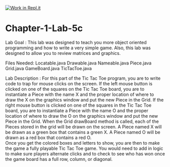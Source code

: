 [![Work in Repl.it](https://classroom.github.com/assets/work-in-replit-14baed9a392b3a25080506f3b7b6d57f295ec2978f6f33ec97e36a161684cbe9.svg)](https://classroom.github.com/online_ide?assignment_repo_id=4268095&assignment_repo_type=AssignmentRepo)
# Chapter-1-Lab-5c

Lab Goal :   This lab was designed to teach you more object oriented programming and how to write a very simple game.  Also, this lab was designed to allow you to review matrices and graphics.

Files Needed:
Locatable.java
Drawable.java
Nameable.java
Piece.java
Grid.java
GameBoard.java
TicTacToe.java

Lab Description :   For this part of the Tic Tac Toe program, you are to write code to trap for mouse clicks on the screen.  If the left mouse button is clicked on one of the squares on the Tic Tac Toe board, you are to instantiate a Piece with the name X and the proper location of where to draw the X on the graphics window and put the new Piece in the Grid.  If the right mouse button is clicked on one of the squares in the Tic Tac Toe board, you are to instantiate a Piece with the name O and the proper location of where to draw the O on the graphics window and put the new Piece in the Grid. 
   When the Grid drawBoard method is called, each of the Pieces stored in the grid will be drawn on the screen.  A Piece named X will be drawn as a green box that contains a green X.  A Piece named O will be drawn as a red box that contains a red O.  
    Once you get the colored boxes and letters to show, you are then to make the game a fully playable Tic Tac Toe game.   You would need to add in logic to make sure players alternate clicks and to check to see who has won once the game board has a full row, column, or diagonal.
